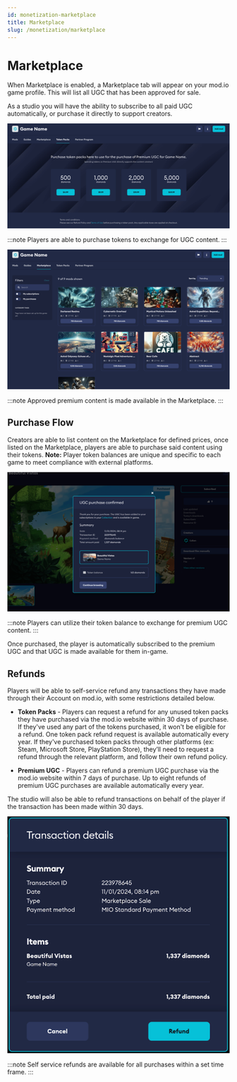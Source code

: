 ```yaml
---
id: monetization-marketplace
title: Marketplace
slug: /monetization/marketplace
---
```


# Marketplace

When Marketplace is enabled, a Marketplace tab will appear on your mod.io game profile. This will list all UGC that has
been approved for sale.

As a studio you will have the ability to subscribe to all paid UGC automatically, or purchase it directly to support
creators.

![Token Pack Listing Page](images/token-pack-page.png)

:::note
Players are able to purchase tokens to exchange for UGC content.
:::

![Marketplace Tab](images/marketplace-tab.png)

:::note
Approved premium content is made available in the Marketplace.
:::

## Purchase Flow

Creators are able to list content on the Marketplace for defined prices, once listed on the Marketplace, players are
able to purchase said content using their tokens. **Note:** Player token balances are unique and specific to each game
to meet compliance with external platforms.

![UGC Purchase Flow](images/ugc-purchased.png)

:::note
Players can utilize their token balance to exchange for premium UGC content.
:::

Once purchased, the player is automatically subscribed to the premium UGC and that UGC is made available for them
in-game.

## Refunds

Players will be able to self-service refund any transactions they have made through their Account on mod.io, with some
restrictions detailed below.

- **Token Packs** - Players can request a refund for any unused token packs they have purchased via the mod.io website
  within 30 days of purchase. If they've used any part of the tokens purchased, it won't be eligible for a refund. One
  token pack refund request is available automatically every year. If they've purchased token packs through other
  platforms (ex: Steam, Microsoft Store, PlayStation Store), they’ll need to request a refund through the relevant
  platform, and follow their own refund policy.

- **Premium UGC** - Players can refund a premium UGC purchase via the mod.io website within 7 days of purchase. Up to
  eight refunds of premium UGC purchases are available automatically every year.

The studio will also be able to refund transactions on behalf of the player if the transaction has been made within 30
days.

![Refund Transaction Flow](images/refund-flow.png)

:::note
Self service refunds are available for all purchases within a set time frame.
:::